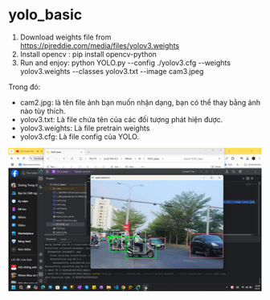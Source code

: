 # yolo_basic

1. Download weights file from https://pjreddie.com/media/files/yolov3.weights
2. Install opencv : pip install opencv-python
3. Run and enjoy: python YOLO.py --config ./yolov3.cfg --weights yolov3.weights --classes yolov3.txt --image cam3.jpeg
   
Trong đó:
- cam2.jpg: là tên file ảnh bạn muốn nhận dạng, bạn có thể thay bằng ảnh nào tùy thích.
- yolov3.txt: Là file chứa tên của các đối tượng phát hiện được.
- yolov3.weights: Là file pretrain weights 
- yolov3.cfg: Là file config của YOLO.
<img src="yolo.png"/>
